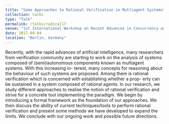 ```yaml
---
title: "Some Approaches to Rational Verification in Multiagent Systems"
collection: talks
type: "Talk"
permalink: /talks/radical17
venue: "1st International Workshop on Recent Advances in Concurrency and Logic (RADICAL 2017) (co-located with CONCUR 2017)"
date: 2017-09-04
location: "Berlin, Germany"
---
```


Recently, with the rapid advances of artificial intelligence, many researchers from
verification community are starting to work on the analysis of systems composed of
(semi)autonomous components known as multiagent systems. With this increasing in-
terest, many concepts for reasoning about the behaviour of such systems are proposed.
Among them is rational verification which is concerned with establishing whether a prop-
erty can be sustained in a system composed of rational agents. In our research, we study
different approaches to realise the notion of rational verification and strive for a concrete
tool implementing the paradigm. We begin by introducing a formal framework as the
foundation of our approaches. We then discuss the ability of current techniques/tools to
perform rational verification and present some methods we have developed to expand the
limits. We conclude with our ongoing work and possible future directions.
